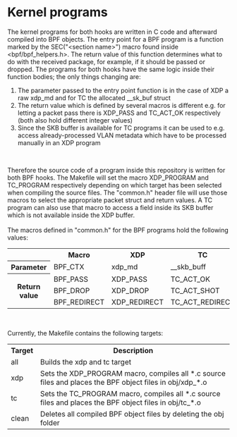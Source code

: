 # Kernel programs
The kernel programs for both hooks are written in C code and afterward compiled into BPF objects.
The entry point for a BPF program is a function marked by the SEC("&lt;section name&gt;") macro found inside <bpf/bpf_helpers.h>. The return value of this function determines what to do with the received package, for example, if it should be passed or dropped. The programs for both hooks have the same logic inside their function bodies; the only things changing are:
  1. The parameter passed to the entry point function is in the case of XDP a raw xdp_md and for TC the allocated __sk_buf struct
  2. The return value which is defined by several macros is different e.g. for letting a packet pass there is XDP_PASS and TC_ACT_OK respectively (both also hold different integer values)
  3. Since the SKB buffer is available for TC programs it can be used to e.g. access already-processed VLAN metadata which have to be processed manually in an XDP program
<br>

Therefore the source code of a program inside this repository is written for both BPF hooks. The Makefile will set the macro XDP_PROGRAM and TC_PROGRAM respectively depending on which target has been selected when compiling the source files. The "common.h" header file will use those macros to select the appropriate packet struct and return values. A TC program can also use that macro to access a field inside its SKB buffer which is not available inside the XDP buffer.
<br><br>
The macros defined in "common.h" for the BPF programs hold the following values:
<br>

<table>
  <tr>
    <th></th>
    <th>Macro</th>
    <th>XDP</th>
    <th>TC</th>
  </tr>
  <tr>
    <th>Parameter</th>
    <td>BPF_CTX</td>
    <td>xdp_md</td>
    <td>__skb_buff</td>
  </tr>
  <tr>
    <th rowspan="0">Return value</th>
    <td>BPF_PASS</td>
    <td>XDP_PASS</td>
    <td>TC_ACT_OK</td>
  </tr>
  <tr>
    <td>BPF_DROP</td>
    <td>XDP_DROP</td>
    <td>TC_ACT_SHOT</td>
  </tr>
  <tr>
    <td>BPF_REDIRECT</td>
    <td>XDP_REDIRECT</td>
    <td>TC_ACT_REDIRECT</td>
  </tr>
</table>
<br>

Currently, the Makefile contains the following targets:
<br>

<table>
  <tr>
    <th>Target</th>
    <th>Description</th>
  </tr>
  <tr>
    <td>all</td>
    <td>Builds the xdp and tc target</td>
  </tr>
  <tr>
    <td>xdp</td>
    <td>Sets the XDP_PROGRAM macro, compiles all *.c source files and places the BPF object files in obj/xdp_*.o</td>
  </tr>
  <tr>
    <td>tc</td>
    <td>Sets the TC_PROGRAM macro, compiles all *.c source files and places the BPF object files in obj/tc_*.o</td>
  </tr>
  <tr>
    <td>clean</td>
    <td>Deletes all compiled BPF object files by deleting the obj folder</td>
  </tr>
</table>
